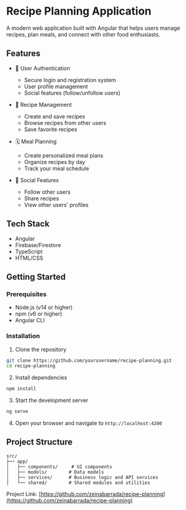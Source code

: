 # Recipe Planning Application

A modern web application built with Angular that helps users manage recipes, plan meals, and connect with other food enthusiasts.

## Features

- 🔐 User Authentication

  - Secure login and registration system
  - User profile management
  - Social features (follow/unfollow users)

- 📝 Recipe Management

  - Create and save recipes
  - Browse recipes from other users
  - Save favorite recipes

- 🗓️ Meal Planning

  - Create personalized meal plans
  - Organize recipes by day
  - Track your meal schedule

- 👥 Social Features
  - Follow other users
  - Share recipes
  - View other users' profiles

## Tech Stack

- Angular
- Firebase/Firestore
- TypeScript
- HTML/CSS

## Getting Started

### Prerequisites

- Node.js (v14 or higher)
- npm (v6 or higher)
- Angular CLI

### Installation

1. Clone the repository

```bash
git clone https://github.com/yourusername/recipe-planning.git
cd recipe-planning
```

2. Install dependencies

```bash
npm install
```

3. Start the development server

```bash
ng serve
```

4. Open your browser and navigate to `http://localhost:4200`

## Project Structure

```
src/
├── app/
│   ├── components/     # UI components
│   ├── models/        # Data models
│   ├── services/      # Business logic and API services
│   └── shared/        # Shared modules and utilities
```

Project Link: [https://github.com/zeinabarrada/recipe-planning](https://github.com/zeinabarrada/recipe-planning)
